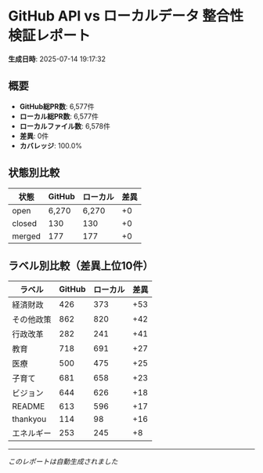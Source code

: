 # GitHub API vs ローカルデータ 整合性検証レポート

**生成日時**: 2025-07-14 19:17:32

## 概要

- **GitHub総PR数**: 6,577件
- **ローカル総PR数**: 6,577件
- **ローカルファイル数**: 6,578件
- **差異**: 0件
- **カバレッジ**: 100.0%

## 状態別比較

| 状態 | GitHub | ローカル | 差異 |
|------|--------|----------|------|
| open | 6,270 | 6,270 | +0 |
| closed | 130 | 130 | +0 |
| merged | 177 | 177 | +0 |

## ラベル別比較（差異上位10件）

| ラベル | GitHub | ローカル | 差異 |
|--------|--------|----------|------|
| 経済財政 | 426 | 373 | +53 |
| その他政策 | 862 | 820 | +42 |
| 行政改革 | 282 | 241 | +41 |
| 教育 | 718 | 691 | +27 |
| 医療 | 500 | 475 | +25 |
| 子育て | 681 | 658 | +23 |
| ビジョン | 644 | 626 | +18 |
| README | 613 | 596 | +17 |
| thankyou | 114 | 98 | +16 |
| エネルギー | 253 | 245 | +8 |

---
*このレポートは自動生成されました*